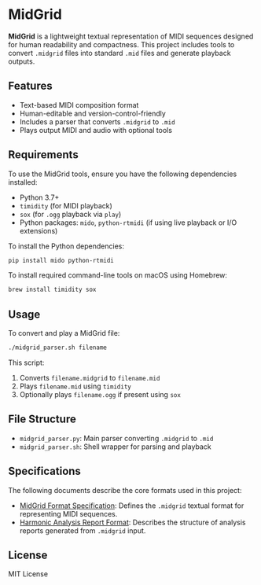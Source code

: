 # MidGrid

**MidGrid** is a lightweight textual representation of MIDI sequences designed for human readability and compactness. This project includes tools to convert `.midgrid` files into standard `.mid` files and generate playback outputs.

## Features

- Text-based MIDI composition format
- Human-editable and version-control-friendly
- Includes a parser that converts `.midgrid` to `.mid`
- Plays output MIDI and audio with optional tools

## Requirements

To use the MidGrid tools, ensure you have the following dependencies installed:

- Python 3.7+
- `timidity` (for MIDI playback)
- `sox` (for `.ogg` playback via `play`)
- Python packages: `mido`, `python-rtmidi` (if using live playback or I/O extensions)

To install the Python dependencies:

```bash
pip install mido python-rtmidi
```

To install required command-line tools on macOS using Homebrew:

```bash
brew install timidity sox
```

## Usage

To convert and play a MidGrid file:

```bash
./midgrid_parser.sh filename
```

This script:
1. Converts `filename.midgrid` to `filename.mid`
2. Plays `filename.mid` using `timidity`
3. Optionally plays `filename.ogg` if present using `sox`

## File Structure

- `midgrid_parser.py`: Main parser converting `.midgrid` to `.mid`
- `midgrid_parser.sh`: Shell wrapper for parsing and playback

## Specifications

The following documents describe the core formats used in this project:

- [MidGrid Format Specification](midgrid.md): Defines the `.midgrid` textual format for representing MIDI sequences.
- [Harmonic Analysis Report Format](midgrid_report.md): Describes the structure of analysis reports generated from `.midgrid` input.

## License

MIT License
